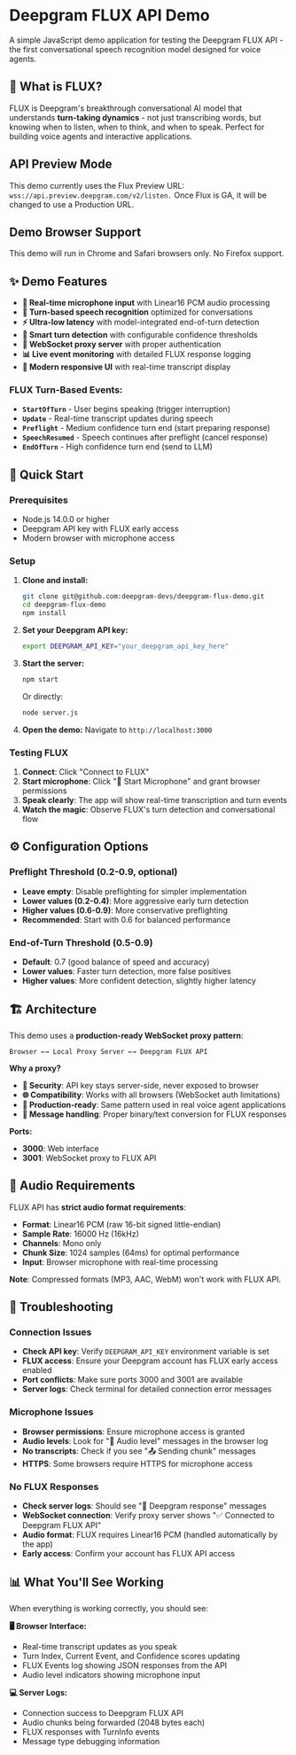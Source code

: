 
# Deepgram FLUX API Demo

A simple JavaScript demo application for testing the Deepgram FLUX API - the first conversational speech recognition model designed for voice agents.

## 🎯 What is FLUX?

FLUX is Deepgram's breakthrough conversational AI model that understands **turn-taking dynamics** - not just transcribing words, but knowing when to listen, when to think, and when to speak. Perfect for building voice agents and interactive applications.

## API Preview Mode

This demo currently uses the Flux Preview URL: `wss://api.preview.deepgram.com/v2/listen.` Once Flux is GA, it will be changed to use a Production URL. 


## Demo Browser Support

This demo will run in Chrome and Safari browsers only. No Firefox support.

## ✨ Demo Features

- **🎤 Real-time microphone input** with Linear16 PCM audio processing
- **🔄 Turn-based speech recognition** optimized for conversations
- **⚡ Ultra-low latency** with model-integrated end-of-turn detection
- **🎯 Smart turn detection** with configurable confidence thresholds
- **🚀 WebSocket proxy server** with proper authentication
- **📊 Live event monitoring** with detailed FLUX response logging
- **🎨 Modern responsive UI** with real-time transcript display

### FLUX Turn-Based Events:
- **`StartOfTurn`** - User begins speaking (trigger interruption)
- **`Update`** - Real-time transcript updates during speech
- **`Preflight`** - Medium confidence turn end (start preparing response)
- **`SpeechResumed`** - Speech continues after preflight (cancel response)
- **`EndOfTurn`** - High confidence turn end (send to LLM)

## 🚀 Quick Start

### Prerequisites
- Node.js 14.0.0 or higher
- Deepgram API key with FLUX early access
- Modern browser with microphone access

### Setup

1. **Clone and install:**
   ```bash
   git clone git@github.com:deepgram-devs/deepgram-flux-demo.git
   cd deepgram-flux-demo
   npm install
   ```

2. **Set your Deepgram API key:**
   ```bash
   export DEEPGRAM_API_KEY="your_deepgram_api_key_here"
   ```

3. **Start the server:**
   ```bash
   npm start
   ```
   Or directly:
   ```bash
   node server.js
   ```

4. **Open the demo:**
   Navigate to `http://localhost:3000`

### Testing FLUX

1. **Connect**: Click "Connect to FLUX"
2. **Start microphone**: Click "🎤 Start Microphone" and grant browser permissions
3. **Speak clearly**: The app will show real-time transcription and turn events
4. **Watch the magic**: Observe FLUX's turn detection and conversational flow

## ⚙️ Configuration Options

### Preflight Threshold (0.2-0.9, optional)
- **Leave empty**: Disable preflighting for simpler implementation
- **Lower values (0.2-0.4)**: More aggressive early turn detection
- **Higher values (0.6-0.9)**: More conservative preflighting
- **Recommended**: Start with 0.6 for balanced performance

### End-of-Turn Threshold (0.5-0.9)
- **Default**: 0.7 (good balance of speed and accuracy)
- **Lower values**: Faster turn detection, more false positives
- **Higher values**: More confident detection, slightly higher latency

## 🏗️ Architecture

This demo uses a **production-ready WebSocket proxy pattern**:

```
Browser ←→ Local Proxy Server ←→ Deepgram FLUX API
```

**Why a proxy?**
- **🔐 Security**: API key stays server-side, never exposed to browser
- **🌐 Compatibility**: Works with all browsers (WebSocket auth limitations)
- **🚀 Production-ready**: Same pattern used in real voice agent applications
- **🔄 Message handling**: Proper binary/text conversion for FLUX responses

**Ports:**
- **3000**: Web interface
- **3001**: WebSocket proxy to FLUX API

## 🎵 Audio Requirements

FLUX API has **strict audio format requirements**:

- **Format**: Linear16 PCM (raw 16-bit signed little-endian)
- **Sample Rate**: 16000 Hz (16kHz)
- **Channels**: Mono only
- **Chunk Size**: 1024 samples (64ms) for optimal performance
- **Input**: Browser microphone with real-time processing

**Note**: Compressed formats (MP3, AAC, WebM) won't work with FLUX API.

## 🔧 Troubleshooting

### Connection Issues
- **Check API key**: Verify `DEEPGRAM_API_KEY` environment variable is set
- **FLUX access**: Ensure your Deepgram account has FLUX early access enabled
- **Port conflicts**: Make sure ports 3000 and 3001 are available
- **Server logs**: Check terminal for detailed connection error messages

### Microphone Issues
- **Browser permissions**: Ensure microphone access is granted
- **Audio levels**: Look for "🎵 Audio level" messages in the browser log
- **No transcripts**: Check if you see "📤 Sending chunk" messages
- **HTTPS**: Some browsers require HTTPS for microphone access

### No FLUX Responses
- **Check server logs**: Should see "📨 Deepgram response" messages
- **WebSocket connection**: Verify proxy server shows "✅ Connected to Deepgram FLUX API"
- **Audio format**: FLUX requires Linear16 PCM (handled automatically by the app)
- **Early access**: Confirm your account has FLUX API access

## 📊 What You'll See Working

When everything is working correctly, you should see:

**🖥️ Browser Interface:**
- Real-time transcript updates as you speak
- Turn Index, Current Event, and Confidence scores updating
- FLUX Events log showing JSON responses from the API
- Audio level indicators showing microphone input

**💻 Server Logs:**
- Connection success to Deepgram FLUX API
- Audio chunks being forwarded (2048 bytes each)
- FLUX responses with TurnInfo events
- Message type debugging information
